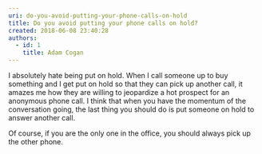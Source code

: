 ```yaml
---
uri: do-you-avoid-putting-your-phone-calls-on-hold
title: Do you avoid putting your phone calls on hold?
created: 2018-06-08 23:40:28
authors:
  - id: 1
    title: Adam Cogan
---
```





<span class='intro'> <p class="ssw15-rteElement-P">I absolutely hate being put on hold. When I call someone up to buy something and I get put on hold so that they can pick up another call, it amazes me how they are willing to jeopardize a hot prospect for an anonymous phone call. I think that when you have the momentum of the conversation going, the last thing you should do is put someone on hold to answer another call.<br></p> </span>

<p class="ssw15-rteElement-P">​Of course, if you are the only one in the office, you should always pick up the other phone.​<br></p>


